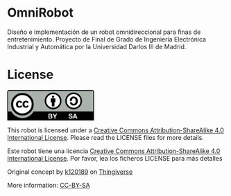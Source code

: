 # OmniRobot
Diseño e implementación de un robot omnidireccional para finas de entretenimiento. Proyecto de Final de Grado de Ingeniería Electrónica Industrial y Automática por la Universidad Darlos III de Madrid. 

# License 

<img src="images/by-sa.png" width="200" align = "center">

This robot is licensed under a [Creative Commons Attribution-ShareAlike 4.0 International License](http://creativecommons.org/licenses/by-sa/4.0/). Please read the LICENSE files for more details.

Este robot tiene una licencia [Creative Commons Attribution-ShareAlike 4.0 International License](http://creativecommons.org/licenses/by-sa/4.0/). Por favor, lea los ficheros LICENSE para más detalles

Original concept by [k120189](http://www.thingiverse.com/k120189/about) on [Thingiverse](http://www.thingiverse.com/thing:43708)

More information: [CC-BY-SA](https://github.com/GioSunrider/OmniRobot/blob/master/LICENSE)
